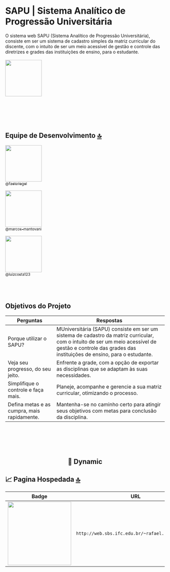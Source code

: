 # SAPU | Sistema Analítico de Progressão Universitária
O sistema web SAPU (Sistema Analítico de Progressão Universitária), consiste em ser um sistema de cadastro simples da matriz curricular do discente, com o intuito de ser um meio acessível de gestão e controle das diretrizes e grades das instituições de ensino, para o estudante.
<br><br>
<img src="http://web.sbs.ifc.edu.br/~rafael.riegel/SAPU/assets/img/logo.png" width=115><br>

<br><br><br><br>
## Equipe de Desenvolvimento [🔝](#welcome-badges-4-readmemd-profile)

[<img src="https://github.com/faelsriegel.png?size=115" width=115><br><sub>@faelsriegel</sub>](https://github.com/faelsriegel)

[<img src="https://github.com/marcos-mantovani.png?size=250" width=115><br><sub>@marcos-mantovani</sub>](https://github.com/marcos-mantovani) 

[<img src="https://github.com/luizcosta123.png?size=250" width=115><br><sub>@luizcosta123</sub>](https://github.com/luizcosta123) 
<br><br><br><br>
## Objetivos do Projeto

| Perguntas                                                                                                         | Respostas             |
| --------------------------------------------------------------------------------------------------------------- | --------------------------------------------------------------------------------------------------------------------------------- |
 Porque utilizar o SAPU?                                                      | MUniversitária (SAPU) consiste em ser um sistema de cadastro da matriz curricular, com o intuito de ser um meio acessível de gestão e controle das grades das instituições de ensino, para o estudante.   | 
 Veja seu progresso, do seu jeito.                                                      | Enfrente a grade, com a opção de exportar as disciplinas que se adaptam às suas necessidades.  |
 Simplifique o controle e faça mais.                                                      | Planeje, acompanhe e gerencie a sua matriz curricular, otimizando o processo.  |
 Defina metas e as cumpra, mais rapidamente.                                                     | Mantenha-se no caminho certo para atingir seus objetivos com metas para conclusão da disciplina.  |                                                                                            

<br><br><br><br>

<h2 align='center'>🔁 Dynamic </h2>

## 📈 Pagina Hospedada [🔝](#welcome-badges-4-readmemd-profile)

| Badge                                                                                                       | URL                                                                            |
| ----------------------------------------------------------------------------------------------------------- | ------------------------------------------------------------------------------ |
| <img width='200' src="http://web.sbs.ifc.edu.br/~rafael.riegel/SAPU/" /> | `http://web.sbs.ifc.edu.br/~rafael.riegel/SAPU/` |
 <!--
## 💳 Github Profile Summary Card [🔝](#welcome-badges-4-readmemd-profile)

| Badge                                                                                                                                  | URL                                                                                                       |
| -------------------------------------------------------------------------------------------------------------------------------------- | --------------------------------------------------------------------------------------------------------- |
| <img width='200' src="https://github-profile-summary-cards.vercel.app/api/cards/profile-details?username=alexandresanlim&theme=vue" /> | `https://github-profile-summary-cards.vercel.app/api/cards/profile-details?username={username}&theme=vue` |

## 📟 GitHub Stats [🔝](#welcome-badges-4-readmemd-profile)

| Badge                                                                                         | URL                                                              |
| --------------------------------------------------------------------------------------------- | ---------------------------------------------------------------- |
| <img width='200' src="https://github-readme-stats.vercel.app/api?username=alexandresanlim" /> | `https://github-readme-stats.vercel.app/api?username={username}` |

## 📊 Most Used Language [🔝](#welcome-badges-4-readmemd-profile)

| Badge                                                                                                    | URL                                                                         |
| -------------------------------------------------------------------------------------------------------- | --------------------------------------------------------------------------- |
| <img width='200' src="https://github-readme-stats.vercel.app/api/top-langs/?username=alexandresanlim" /> | `https://github-readme-stats.vercel.app/api/top-langs/?username={username}` |

## 🎯 Profile Hits Counter [🔝](#welcome-badges-4-readmemd-profile)

| Badge                                                                                                                                                                                                                                              | URL                                                                                                                |
| -------------------------------------------------------------------------------------------------------------------------------------------------------------------------------------------------------------------------------------------------- | ------------------------------------------------------------------------------------------------------------------ |
| <img width='200' src="https://hits.seeyoufarm.com/api/count/incr/badge.svg?url=https%3A%2F%2Fgithub.com%2Falexandresanlim%2Fhit-counter&count_bg=%236DAC3D&title_bg=%23555555&icon=grafana.svg&icon_color=%23E7E7E7&title=hits&edge_flat=false" /> | `https://hits.seeyoufarm.com/api/count/incr/badge.svg?url=https%3A%2F%2Fgithub.com%2F{username}1212%2Fhit-counter` |

## ⏱ Streak Stats [🔝](#welcome-badges-4-readmemd-profile)

| Badge                                                                                            | URL                                                                 |
| ------------------------------------------------------------------------------------------------ | ------------------------------------------------------------------- |
| <img width='200' src="https://github-readme-streak-stats.herokuapp.com/?user=alexandresanlim" /> | `https://github-readme-streak-stats.herokuapp.com/?user={username}` |

## 🏆 Trophy Stats [🔝](#welcome-badges-4-readmemd-profile)

| Badge                                                                                        | URL                                                             |
| -------------------------------------------------------------------------------------------- | --------------------------------------------------------------- |
| <img width='200' src="https://github-profile-trophy.vercel.app/?username=alexandresanlim" /> | `https://github-profile-trophy.vercel.app/?username={username}` |
